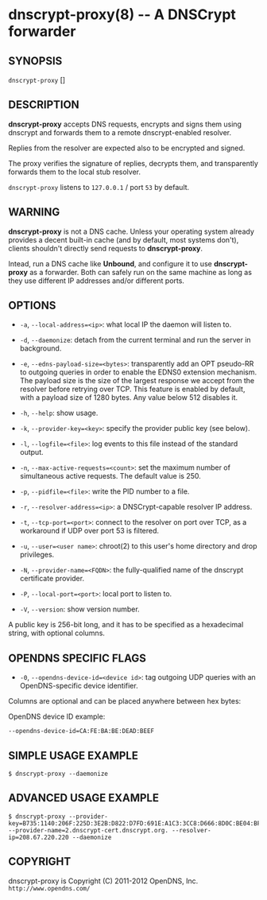 dnscrypt-proxy(8) -- A DNSCrypt forwarder
=========================================

## SYNOPSIS

`dnscrypt-proxy` [<options>]

## DESCRIPTION

**dnscrypt-proxy** accepts DNS requests, encrypts and signs them using
dnscrypt and forwards them to a remote dnscrypt-enabled resolver.

Replies from the resolver are expected also to be encrypted and signed.

The proxy verifies the signature of replies, decrypts them, and transparently
forwards them to the local stub resolver.

`dnscrypt-proxy` listens to `127.0.0.1` / port `53` by default.

## WARNING

**dnscrypt-proxy** is not a DNS cache. Unless your operating system
already provides a decent built-in cache (and by default, most systems
don't), clients shouldn't directly send requests to **dnscrypt-proxy**.

Intead, run a DNS cache like **Unbound**, and configure it to use
**dnscrypt-proxy** as a forwarder. Both can safely run on the same
machine as long as they use different IP addresses and/or different
ports.

## OPTIONS

  * `-a`, `--local-address=<ip>`: what local IP the daemon will listen to.

  * `-d`, `--daemonize`: detach from the current terminal and run the server
    in background.

  * `-e`, `--edns-payload-size=<bytes>`: transparently add an OPT
    pseudo-RR to outgoing queries in order to enable the EDNS0
    extension mechanism. The payload size is the size of the largest
    response we accept from the resolver before retrying over TCP.
    This feature is enabled by default, with a payload size of 1280
    bytes. Any value below 512 disables it.

  * `-h`, `--help`: show usage.

  * `-k`, `--provider-key=<key>`: specify the provider public key (see below).

  * `-l`, `--logfile=<file>`: log events to this file instead of the
    standard output.

  * `-n`, `--max-active-requests=<count>`: set the maximum number of
    simultaneous active requests. The default value is 250.

  * `-p`, `--pidfile=<file>`: write the PID number to a file.

  * `-r`, `--resolver-address=<ip>`: a DNSCrypt-capable resolver IP
    address.

  * `-t`, `--tcp-port=<port>`: connect to the resolver on port <port>
    over TCP, as a workaround if UDP over port 53 is filtered.

  * `-u`, `--user=<user name>`: chroot(2) to this user's home directory
    and drop privileges.

  * `-N`, `--provider-name=<FQDN>`: the fully-qualified name of the
    dnscrypt certificate provider.

  * `-P`, `--local-port=<port>`: local port to listen to.

  * `-V`, `--version`: show version number.

A public key is 256-bit long, and it has to be specified as a hexadecimal
string, with optional columns.

## OPENDNS SPECIFIC FLAGS

  * `-0`, `--opendns-device-id=<device id>`: tag outgoing UDP queries with
an OpenDNS-specific device identifier.

Columns are optional and can be placed anywhere between hex bytes:

OpenDNS device ID example:

    --opendns-device-id=CA:FE:BA:BE:DEAD:BEEF

## SIMPLE USAGE EXAMPLE

    $ dnscrypt-proxy --daemonize

## ADVANCED USAGE EXAMPLE

    $ dnscrypt-proxy --provider-key=B735:1140:206F:225D:3E2B:D822:D7FD:691E:A1C3:3CC8:D666:8D0C:BE04:BFAB:CA43:FB79 --provider-name=2.dnscrypt-cert.dnscrypt.org. --resolver-ip=208.67.220.220 --daemonize

## COPYRIGHT

dnscrypt-proxy is Copyright (C) 2011-2012 OpenDNS, Inc.
`http://www.opendns.com/`

